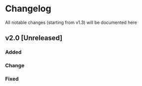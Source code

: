 # Changelog

All notable changes (starting from v1.3) will be documented here

## v2.0 [Unreleased]

### Added

### Change

### Fixed